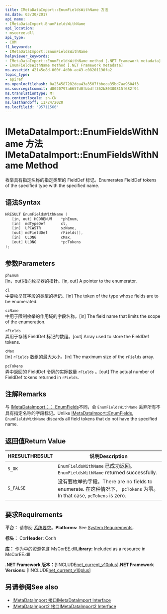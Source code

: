 ```yaml
---
title: IMetaDataImport::EnumFieldsWithName 方法
ms.date: 03/30/2017
api_name:
- IMetaDataImport.EnumFieldsWithName
api_location:
- mscoree.dll
api_type:
- COM
f1_keywords:
- IMetaDataImport::EnumFieldsWithName
helpviewer_keywords:
- IMetaDataImport::EnumFieldsWithName method [.NET Framework metadata]
- EnumFieldsWithName method [.NET Framework metadata]
ms.assetid: 42145e8d-000f-4d0b-ae43-c08201190fa2
topic_type:
- apiref
ms.openlocfilehash: 0a254587282dea43a3507fbbeca35bd7aa9604f3
ms.sourcegitcommit: d8020797a6657d0fbbdff362b80300815f682f94
ms.translationtype: MT
ms.contentlocale: zh-CN
ms.lasthandoff: 11/24/2020
ms.locfileid: "95711566"
---
```

# <a name="imetadataimportenumfieldswithname-method"></a><span data-ttu-id="b8708-102">IMetaDataImport::EnumFieldsWithName 方法</span><span class="sxs-lookup"><span data-stu-id="b8708-102">IMetaDataImport::EnumFieldsWithName Method</span></span>

<span data-ttu-id="b8708-103">枚举具有指定名称的指定类型的 FieldDef 标记。</span><span class="sxs-lookup"><span data-stu-id="b8708-103">Enumerates FieldDef tokens of the specified type with the specified name.</span></span>  
  
## <a name="syntax"></a><span data-ttu-id="b8708-104">语法</span><span class="sxs-lookup"><span data-stu-id="b8708-104">Syntax</span></span>  
  
```cpp  
HRESULT EnumFieldsWithName (  
   [in, out] HCORENUM    *phEnum,
   [in]  mdTypeDef       cl,
   [in]  LPCWSTR         szName,
   [out] mdFieldDef      rFields[],
   [in]  ULONG           cMax,
   [out] ULONG           *pcTokens
);  
```  
  
## <a name="parameters"></a><span data-ttu-id="b8708-105">参数</span><span class="sxs-lookup"><span data-stu-id="b8708-105">Parameters</span></span>  

 `phEnum`  
 <span data-ttu-id="b8708-106">[in，out]指向枚举器的指针。</span><span class="sxs-lookup"><span data-stu-id="b8708-106">[in, out] A pointer to the enumerator.</span></span>  
  
 `cl`  
 <span data-ttu-id="b8708-107">中要枚举其字段的类型的标记。</span><span class="sxs-lookup"><span data-stu-id="b8708-107">[in] The token of the type whose fields are to be enumerated.</span></span>  
  
 `szName`  
 <span data-ttu-id="b8708-108">中用于限制枚举的作用域的字段名称。</span><span class="sxs-lookup"><span data-stu-id="b8708-108">[in] The field name that limits the scope of the enumeration.</span></span>  
  
 `rFields`  
 <span data-ttu-id="b8708-109">弄用于存储 FieldDef 标记的数组。</span><span class="sxs-lookup"><span data-stu-id="b8708-109">[out] Array used to store the FieldDef tokens.</span></span>  
  
 `cMax`  
 <span data-ttu-id="b8708-110">[in] `rFields` 数组的最大大小。</span><span class="sxs-lookup"><span data-stu-id="b8708-110">[in] The maximum size of the `rFields` array.</span></span>  
  
 `pcTokens`  
 <span data-ttu-id="b8708-111">弄中返回的 FieldDef 令牌的实际数量 `rFields` 。</span><span class="sxs-lookup"><span data-stu-id="b8708-111">[out] The actual number of FieldDef tokens returned in `rFields`.</span></span>  
  
## <a name="remarks"></a><span data-ttu-id="b8708-112">注解</span><span class="sxs-lookup"><span data-stu-id="b8708-112">Remarks</span></span>  

 <span data-ttu-id="b8708-113">与 [IMetaDataImport：： EnumFields](imetadataimport-enumfields-method.md)不同，会 `EnumFieldsWithName` 丢弃所有不具有指定名称的字段标记。</span><span class="sxs-lookup"><span data-stu-id="b8708-113">Unlike [IMetaDataImport::EnumFields](imetadataimport-enumfields-method.md), `EnumFieldsWithName` discards all field tokens that do not have the specified name.</span></span>  
  
## <a name="return-value"></a><span data-ttu-id="b8708-114">返回值</span><span class="sxs-lookup"><span data-stu-id="b8708-114">Return Value</span></span>  
  
|<span data-ttu-id="b8708-115">HRESULT</span><span class="sxs-lookup"><span data-stu-id="b8708-115">HRESULT</span></span>|<span data-ttu-id="b8708-116">说明</span><span class="sxs-lookup"><span data-stu-id="b8708-116">Description</span></span>|  
|-------------|-----------------|  
|`S_OK`|<span data-ttu-id="b8708-117">`EnumFieldsWithName` 已成功返回。</span><span class="sxs-lookup"><span data-stu-id="b8708-117">`EnumFieldsWithName` returned successfully.</span></span>|  
|`S_FALSE`|<span data-ttu-id="b8708-118">没有要枚举的字段。</span><span class="sxs-lookup"><span data-stu-id="b8708-118">There are no fields to enumerate.</span></span> <span data-ttu-id="b8708-119">在这种情况下， `pcTokens` 为零。</span><span class="sxs-lookup"><span data-stu-id="b8708-119">In that case, `pcTokens` is zero.</span></span>|  
  
## <a name="requirements"></a><span data-ttu-id="b8708-120">要求</span><span class="sxs-lookup"><span data-stu-id="b8708-120">Requirements</span></span>  

 <span data-ttu-id="b8708-121">**平台：** 请参阅 [系统要求](../../get-started/system-requirements.md)。</span><span class="sxs-lookup"><span data-stu-id="b8708-121">**Platforms:** See [System Requirements](../../get-started/system-requirements.md).</span></span>  
  
 <span data-ttu-id="b8708-122">**标头：** Cor</span><span class="sxs-lookup"><span data-stu-id="b8708-122">**Header:** Cor.h</span></span>  
  
 <span data-ttu-id="b8708-123">**库：** 作为中的资源包含 MsCorEE.dll</span><span class="sxs-lookup"><span data-stu-id="b8708-123">**Library:** Included as a resource in MsCorEE.dll</span></span>  
  
 <span data-ttu-id="b8708-124">**.NET Framework 版本：**[!INCLUDE[net_current_v10plus](../../../../includes/net-current-v10plus-md.md)]</span><span class="sxs-lookup"><span data-stu-id="b8708-124">**.NET Framework Versions:** [!INCLUDE[net_current_v10plus](../../../../includes/net-current-v10plus-md.md)]</span></span>  
  
## <a name="see-also"></a><span data-ttu-id="b8708-125">另请参阅</span><span class="sxs-lookup"><span data-stu-id="b8708-125">See also</span></span>

- [<span data-ttu-id="b8708-126">IMetaDataImport 接口</span><span class="sxs-lookup"><span data-stu-id="b8708-126">IMetaDataImport Interface</span></span>](imetadataimport-interface.md)
- [<span data-ttu-id="b8708-127">IMetaDataImport2 接口</span><span class="sxs-lookup"><span data-stu-id="b8708-127">IMetaDataImport2 Interface</span></span>](imetadataimport2-interface.md)
